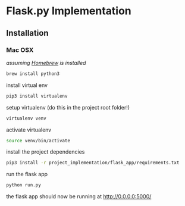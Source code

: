 # Flask.py Implementation

## Installation

### Mac OSX

*assuming [Homebrew](http://brew.sh/) is installed*

```bash
brew install python3
```

install virtual env

```bash
pip3 install virtualenv
```

setup virtualenv (do this in the project root folder!)
```bash
virtualenv venv
```

activate virtualenv
```bash
source venv/bin/activate
```

install the project dependencies
```bash
pip3 install -r project_implementation/flask_app/requirements.txt
```

run the flask app
```bash
python run.py
```

the flask app should now be running at http://0.0.0.0:5000/